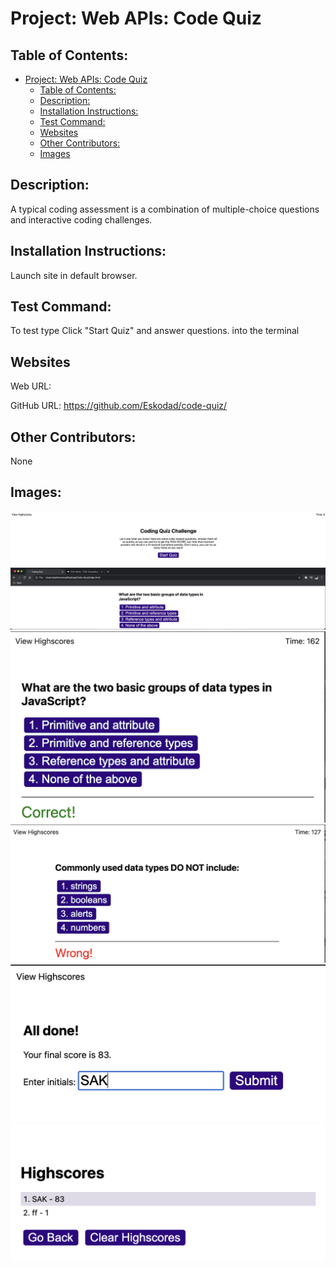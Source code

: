 # Project: Web APIs: Code Quiz


## Table of Contents: 
- [Project: Web APIs: Code Quiz](#project-web-apis-code-quiz)
  - [Table of Contents:](#table-of-contents)
  - [Description:](#description)
  - [Installation Instructions:](#installation-instructions)
  - [Test Command:](#test-command)
  - [Websites](#websites)
  - [Other Contributors:](#other-contributors)
  - [Images](#images)


## Description:
A typical coding assessment is a combination of multiple-choice questions and interactive coding challenges.

## Installation Instructions: 
Launch site in default browser.

## Test Command: 
To test type Click "Start Quiz" and answer questions. into the terminal

## Websites

Web URL: 

GitHub URL: https://github.com/Eskodad/code-quiz/


## Other Contributors:
None

## Images:

![Project Screenshot](./assets/images/LaunchPage.png)
![Project Screenshot](./assets/images/AskQuestionExample.png)
![Project Screenshot](./assets/images/CorrectAnswerExample.png)
![Project Screenshot](./assets/images/WrongAnswerExample.png)
![Project Screenshot](./assets/images/FinishPageExample.png)
![Project Screenshot](./assets/images/HighScoreExample.png)
